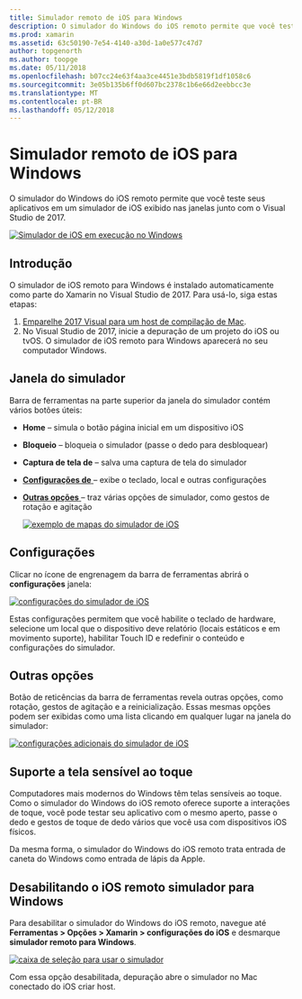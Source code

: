 ```yaml
---
title: Simulador remoto de iOS para Windows
description: O simulador do Windows do iOS remoto permite que você teste seus aplicativos em um simulador de iOS exibido nas janelas junto com o Visual Studio de 2017.
ms.prod: xamarin
ms.assetid: 63c50190-7e54-4140-a30d-1a0e577c47d7
author: topgenorth
ms.author: toopge
ms.date: 05/11/2018
ms.openlocfilehash: b07cc24e63f4aa3ce4451e3bdb5819f1df1058c6
ms.sourcegitcommit: 3e05b135b6ff0d607bc2378c1b6e66d2eebbcc3e
ms.translationtype: MT
ms.contentlocale: pt-BR
ms.lasthandoff: 05/12/2018
---
```

# <a name="remoted-ios-simulator-for-windows"></a>Simulador remoto de iOS para Windows

O simulador do Windows do iOS remoto permite que você teste seus aplicativos em um simulador de iOS exibido nas janelas junto com o Visual Studio de 2017.

[![](ios-simulator-images/hero-sml.png "Simulador de iOS em execução no Windows")](ios-simulator-images/hero.png#lightbox)

## <a name="getting-started"></a>Introdução

O simulador de iOS remoto para Windows é instalado automaticamente como parte do Xamarin no Visual Studio de 2017. Para usá-lo, siga estas etapas:

1. [Emparelhe 2017 Visual para um host de compilação de Mac](~/ios/get-started/installation/windows/connecting-to-mac/index.md).
2. No Visual Studio de 2017, inicie a depuração de um projeto do iOS ou tvOS. O simulador de iOS remoto para Windows aparecerá no seu computador Windows.

## <a name="simulator-window"></a>Janela do simulador

Barra de ferramentas na parte superior da janela do simulador contém vários botões úteis:

- **Home** – simula o botão página inicial em um dispositivo iOS
- **Bloqueio** – bloqueia o simulador (passe o dedo para desbloquear)
- **Captura de tela de** – salva uma captura de tela do simulador
- [**Configurações de** ](#settings) – exibe o teclado, local e outras configurações
- [**Outras opções** ](#other-options) – traz várias opções de simulador, como gestos de rotação e agitação

    [![](ios-simulator-images/maps-app-sml.png "exemplo de mapas do simulador de iOS")](ios-simulator-images/maps-app.png#lightbox)

## <a name="settings"></a>Configurações

Clicar no ícone de engrenagem da barra de ferramentas abrirá o **configurações** janela:

[![](ios-simulator-images/settings-sml.png "configurações do simulador de iOS")](ios-simulator-images/settings.png#lightbox)

Estas configurações permitem que você habilite o teclado de hardware, selecione um local que o dispositivo deve relatório (locais estáticos e em movimento suporte), habilitar Touch ID e redefinir o conteúdo e configurações do simulador.

## <a name="other-options"></a>Outras opções

Botão de reticências da barra de ferramentas revela outras opções, como rotação, gestos de agitação e a reinicialização. Essas mesmas opções podem ser exibidas como uma lista clicando em qualquer lugar na janela do simulador:

[![](ios-simulator-images/more-sml.png "configurações adicionais do simulador de iOS")](ios-simulator-images/more.png#lightbox)

## <a name="touchscreen-support"></a>Suporte a tela sensível ao toque

Computadores mais modernos do Windows têm telas sensíveis ao toque. Como o simulador do Windows do iOS remoto oferece suporte a interações de toque, você pode testar seu aplicativo com o mesmo aperto, passe o dedo e gestos de toque de dedo vários que você usa com dispositivos iOS físicos.

Da mesma forma, o simulador do Windows do iOS remoto trata entrada de caneta do Windows como entrada de lápis da Apple.

## <a name="disabling-the-remoted-ios-simulator-for-windows"></a>Desabilitando o iOS remoto simulador para Windows

Para desabilitar o simulador do Windows do iOS remoto, navegue até **Ferramentas > Opções > Xamarin > configurações do iOS** e desmarque **simulador remoto para Windows**.

[![](ios-simulator-images/options-sml.png "caixa de seleção para usar o simulador")](ios-simulator-images/options.png#lightbox)

Com essa opção desabilitada, depuração abre o simulador no Mac conectado do iOS criar host.
